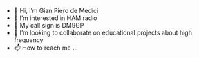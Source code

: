 - 👋 Hi, I’m Gian Piero de Medici
- 👀 I’m interested in HAM radio
- 🌱 My call sign is DM9GP
- 💞️ I’m looking to collaborate on educational projects about high frequency 
- 📫 How to reach me ...

<!---
dm9gp/dm9gp is a ✨ special ✨ repository because its `README.md` (this file) appears on your GitHub profile.
You can click the Preview link to take a look at your changes.
--->
